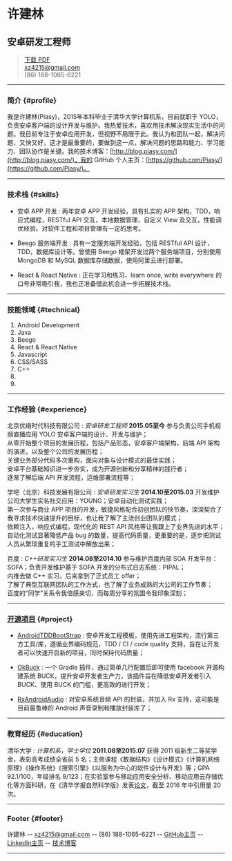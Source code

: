 # 许建林
## 安卓研发工程师

> [下载 PDF](resume.pdf)  
> [xz4215@gmail.com](mailto:xz4215@gmail.com)  
> (86) 188-1065-6221

------

### 简介 {#profile}

我是许建林(Piasy)，2015年本科毕业于清华大学计算机系，目前就职于 YOLO，负责安卓客户端的设计开发与维护。我热爱技术，喜欢用技术解决现实生活中的问题。我目前专注于安卓应用开发，但视野不局限于此。我认为和团队一起，解决问题，又快又好，这才是最重要的，要做到这一点，解决问题的思路和能力、学习能力、团队协作是关键。我的技术博客：[http://blog.piasy.com/](http://blog.piasy.com/)，我的 GitHub 个人主页：[https://github.com/Piasy/](https://github.com/Piasy/)。

------

### 技术栈 {#skills}

* 安卓 APP 开发
  : 两年安卓 APP 开发经验，具有扎实的 APP 架构，TDD，响应式编程，RESTful API 交互，本地数据管理，自定义 View 及交互，性能调优经验。对软件工程和项目管理有一定的思考。

  <!-- 团队协作，规范流程，遵守约定，代码质量，渐进重构，code review -->

* Beego 服务端开发
  : 具有一定服务端开发经验，包括 RESTful API 设计，TDD，数据库设计等。曾使用 Beego 框架开发过两个服务端项目，分别使用 MongoDB 和 MySQL 数据库存储数据，使用阿里云进行部署。

* React & React Native
  : 正在学习和练习，learn once, write everywhere 的口号非常吸引我，我也正准备借此机会进一步拓展技术栈。

-------

### 技能领域 {#technical}

1. Android Development
1. Java
1. Beego
1. React & React Native
1. Javascript
1. CSS/SASS
1. C++
1.
1.

------

### 工作经验 {#experience}

北京优络时代科技有限公司
: *安卓研发工程师*
  __2015.05至今__
  参与负责公司手机视频直播应用 YOLO 安卓客户端的设计、开发与维护；  
  从零开始整个项目的发展历程，包括产品形态，安卓客户端架构，后端 API 架构的演进，以及整个公司的发展历程；  
  关键业务部分代码多次重构，面向对象与设计模式的最佳实践；  
  安卓平台基础知识进一步夯实，成为开源创新和分享精神的践行者；  
  逐渐了解后端 API 开发流程，运维部署流程等；

  <!-- 网络层升级、API model 和 business model 分离、immutable -->

学吧（北京）科技发展有限公司
: *安卓研发实习生*
  __2014.10至2015.03__
  开发维护公司大学生实名社交应用：YOUNG；安卓自动化测试实践；  
  第一次参与商业 APP 项目的开发，敏捷风格配合初创团队的快节奏，深深契合了我寻求技术快速提升的目标，也让我了解了主流创业团队的模式；  
  依赖注入，响应式编程，现代化的 REST API 风格等让我跟上了业界先进的水平；  
  自动化测试显著降低产品 bug 的数量，提高代码质量，更重要的是，逐步把测试人员从繁琐重复的手工测试中解放出来；

百度
: *C++研发实习生*
  __2014.08至2014.10__
  参与维护百度内部 SOA 开发平台：SOFA；负责开发维护基于 SOFA 开发的分布式日志系统：PIPAL；  
  内推去做 C++ 实习，后来拿到了正式员工 offer；  
  了解了典型互联网团队的工作方式，也了解了业务成熟的大公司的工作节奏；  
  百度的“同学”关系令我倍感亲切，而每周分享的氛围令我印象深刻；

------

### [开源项目](https://github.com/Piasy/) {#project}

* [AndroidTDDBootStrap](https://github.com/Piasy/AndroidTDDBootStrap)
 : 安卓开发工程模板，使用先进工程架构，流行第三方工具/库，遵循业界编码规范，TDD / CI / code quality 支持，旨在让开发者可以快速开启新的项目，同时保持代码质量；

* [OkBuck](https://github.com/Piasy/OkBuck)
 : 一个 Gradle 插件，通过简单几行配置后即可使用 facebook 开源构建系统 BUCK，提升安卓开发者生产力，该插件旨在降低安卓开发者引入 BUCK、使用 BUCK 的门槛，更高效的进行开发；

* [RxAndroidAudio](https://github.com/Piasy/RxAndroidAudio)
 : 对安卓系统音频 API 的封装，并加入 Rx 支持，这可能是目前最鲁棒的 Android 声音录制和播放封装库了；

------

### 教育经历 {#education}

清华大学
: *计算机系，学士学位*
  __2011.08至2015.07__
  获得 2011 级新生二等奖学金，表彰高考成绩全省前 5 名；主修课程《数据结构》《设计模式》《计算机网络原理》《操作系统》《搜索引擎》《以服务为中心的软件设计与开发》等；GPA 92.1/100，年级排名 9/123；在实验室参与移动应用安全分析、移动应用云存储优化等方面科研，在《清华学报自然科学版》发表[论文](https://scholar.google.com/citations?view_op=view_citation&hl=zh-CN&user=fbkK3EYAAAAJ&citation_for_view=fbkK3EYAAAAJ:u5HHmVD_uO8C)，截至 2016 年中引用量 20 次。

------

### Footer {#footer}

许建林 -- [xz4215@gmail.com](mailto:xz4215@gmail.com) -- (86) 188-1065-6221 -- [GitHub主页](https://github.com/Piasy/) -- [LinkedIn主页](https://www.linkedin.com/in/piasy) -- [技术博客](http://blog.piasy.com/)

------
